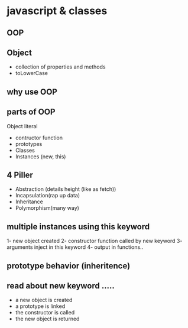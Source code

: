 # javascript & classes 

## OOP

## Object

- collection of properties and methods 
- toLowerCase

## why use OOP 

## parts of OOP 

Object literal

- contructor function
- prototypes
- Classes
- Instances (new, this)

## 4 Piller

- Abstraction (details height (like as fetch))
- Incapsulation(rap up data)
- Inheritance
- Polymorphism(many way)


## multiple instances using this keyword 

1- new object created 
2- constructor function called by new keyword 
3- arguments inject in this keyword
4- output in functions..

## prototype behavior (inheritence)


## read about new keyword .....
- a new object is created 
- a prototype is linked
- the constructor is called
- the new object is returned 